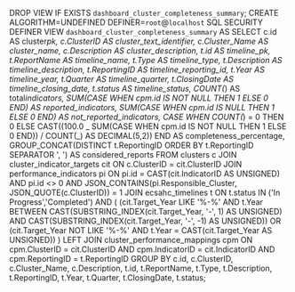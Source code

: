 DROP VIEW IF EXISTS `dashboard_cluster_completeness_summary`;
CREATE ALGORITHM=UNDEFINED
DEFINER=`root`@`localhost`
SQL SECURITY DEFINER
VIEW `dashboard_cluster_completeness_summary` AS
SELECT
c.id AS cluster*pk,
c.ClusterID AS cluster_text_identifier,
c.Cluster_Name AS cluster_name,
c.Description AS cluster_description,
t.id AS timeline_pk,
t.ReportName AS timeline_name,
t.Type AS timeline_type,
t.Description AS timeline_description,
t.ReportingID AS timeline_reporting_id,
t.Year AS timeline_year,
t.Quarter AS timeline_quarter,
t.ClosingDate AS timeline_closing_date,
t.status AS timeline_status,
COUNT(*) AS total*indicators,
SUM(CASE WHEN cpm.id IS NOT NULL THEN 1 ELSE 0 END) AS reported_indicators,
SUM(CASE WHEN cpm.id IS NULL THEN 1 ELSE 0 END) AS not_reported_indicators,
CASE
WHEN COUNT(*) = 0 THEN 0
ELSE CAST((100.0 _ SUM(CASE WHEN cpm.id IS NOT NULL THEN 1 ELSE 0 END)) / COUNT(_) AS DECIMAL(5,2))
END AS completeness_percentage,
GROUP_CONCAT(DISTINCT t.ReportingID ORDER BY t.ReportingID SEPARATOR ', ') AS considered_reports
FROM clusters c
JOIN cluster_indicator_targets cit
ON c.ClusterID = cit.ClusterID
JOIN performance_indicators pi
ON pi.id = CAST(cit.IndicatorID AS UNSIGNED)
AND pi.id <> 0
AND JSON_CONTAINS(pi.Responsible_Cluster, JSON_QUOTE(c.ClusterID)) = 1
JOIN ecsahc_timelines t
ON t.status IN ('In Progress','Completed')
AND (
(cit.Target_Year LIKE '%-%'
AND t.Year BETWEEN CAST(SUBSTRING_INDEX(cit.Target_Year, '-', 1) AS UNSIGNED)
AND CAST(SUBSTRING_INDEX(cit.Target_Year, '-', -1) AS UNSIGNED))
OR (cit.Target_Year NOT LIKE '%-%'
AND t.Year = CAST(cit.Target_Year AS UNSIGNED))
)
LEFT JOIN cluster_performance_mappings cpm
ON cpm.ClusterID = cit.ClusterID
AND cpm.IndicatorID = cit.IndicatorID
AND cpm.ReportingID = t.ReportingID
GROUP BY c.id, c.ClusterID, c.Cluster_Name, c.Description,
t.id, t.ReportName, t.Type, t.Description, t.ReportingID, t.Year, t.Quarter, t.ClosingDate, t.status;

